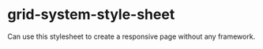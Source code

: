 # grid-system-style-sheet
Can use this stylesheet to create a responsive page without any framework. 
